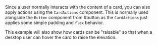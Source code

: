 Since a user normally interacts with the content of a card, you can also apply
actions using the `CardActions` component. This is normally used alongside the
`Button` component from #button as the `CardActions` just applies some simple
padding and `flex` behavior.

This example will also show how cards can be "raisable" so that when a desktop
user can hover the card to raise the elevation.
